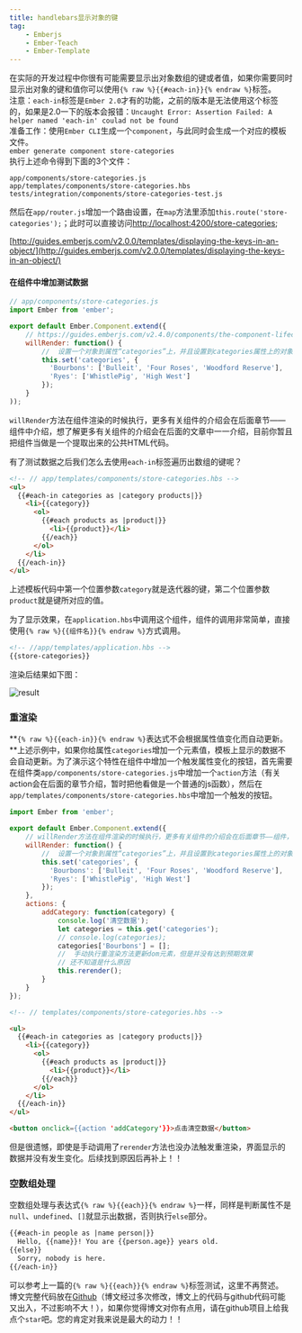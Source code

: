 ```yaml
---
title: handlebars显示对象的键
tag: 
	- Emberjs
	- Ember-Teach
	- Ember-Template
---
```


在实际的开发过程中你很有可能需要显示出对象数组的键或者值，如果你需要同时显示出对象的键和值你可以使用`{% raw %}{{#each-in}}{% endraw %}`标签。<br>
注意：`each-in`标签是`Ember 2.0`才有的功能，之前的版本是无法使用这个标签的，如果是2.0一下的版本会报错：`Uncaught Error: Assertion Failed: A helper named 'each-in' coulad not be found`<br>
准备工作：使用`Ember CLI`生成一个`component`，与此同时会生成一个对应的模板文件。<br>
`ember generate component store-categories`<br>
执行上述命令得到下面的3个文件：
```
app/components/store-categories.js
app/templates/components/store-categories.hbs
tests/integration/components/store-categories-test.js
```
然后在`app/router.js`增加一个路由设置，在`map`方法里添加`this.route('store-categories');`；此时可以直接访问[http://localhost:4200/store-categories](http://localhost:4200/store-categories);

[http://guides.emberjs.com/v2.0.0/templates/displaying-the-keys-in-an-object/](http://guides.emberjs.com/v2.0.0/templates/displaying-the-keys-in-an-object/)

#### 在组件中增加测试数据

```javascript
// app/components/store-categories.js
import Ember from 'ember';

export default Ember.Component.extend({
    // https://guides.emberjs.com/v2.4.0/components/the-component-lifecycle/
    willRender: function() {
        //  设置一个对象到属性“categories”上，并且设置到categories属性上的对象结构是：key为字符串，value为数组
        this.set('categories', {
          'Bourbons': ['Bulleit', 'Four Roses', 'Woodford Reserve'],
          'Ryes': ['WhistlePig', 'High West']
        });
    }
));
```

`willRender`方法在组件渲染的时候执行，更多有关组件的介绍会在后面章节——组件中介绍，想了解更多有关组件的介绍会在后面的文章中一一介绍，目前你暂且把组件当做是一个提取出来的公共HTML代码。

有了测试数据之后我们怎么去使用`each-in`标签遍历出数组的键呢？

```html
<!-- // app/templates/components/store-categories.hbs -->
<ul>
  {{#each-in categories as |category products|}}
    <li>{{category}}
      <ol>
        {{#each products as |product|}}
          <li>{{product}}</li>
        {{/each}}
      </ol>
    </li>
  {{/each-in}}
</ul>
```

上述模板代码中第一个位置参数`category`就是迭代器的键，第二个位置参数`product`就是键所对应的值。

为了显示效果，在`application.hbs`中调用这个组件，组件的调用非常简单，直接使用`{% raw %}{{组件名}}{% endraw %}`方式调用。

```html
<!-- //app/templates/application.hbs -->
{{store-categories}}
```

渲染后结果如下图：

![result](/content/images/2016/03/23.png)



### 重渲染

**`{% raw %}{{each-in}}{% endraw %}`表达式不会根据属性值变化而自动更新。**上述示例中，如果你给属性`categories`增加一个元素值，模板上显示的数据不会自动更新。为了演示这个特性在组件中增加一个触发属性变化的按钮，首先需要在组件类`app/components/store-categories.js`中增加一个`action`方法（有关action会在后面的章节介绍，暂时把他看做是一个普通的js函数），然后在`app/templates/components/store-categories.hbs`中增加一个触发的按钮。

```javascript
import Ember from 'ember';

export default Ember.Component.extend({
    // willRender方法在组件渲染的时候执行，更多有关组件的介绍会在后面章节——组件，中介绍
    willRender: function() {
        //  设置一个对象到属性“categories”上，并且设置到categories属性上的对象结构是：key为字符串，value为数组
        this.set('categories', {
          'Bourbons': ['Bulleit', 'Four Roses', 'Woodford Reserve'],
          'Ryes': ['WhistlePig', 'High West']
        });
    },
    actions: {
        addCategory: function(category) {
            console.log('清空数据');
            let categories = this.get('categories');
            // console.log(categories);
            categories['Bourbons'] = [];
            //  手动执行重渲染方法更新dom元素，但是并没有达到预期效果
            // 还不知道是什么原因
            this.rerender();
        }
    }
});
```

```html
<!-- // templates/components/store-categories.hbs -->

<ul>
  {{#each-in categories as |category products|}}
    <li>{{category}}
      <ol>
        {{#each products as |product|}}
          <li>{{product}}</li>
        {{/each}}
      </ol>
    </li>
  {{/each-in}}
</ul>

<button onclick={{action 'addCategory'}}>点击清空数据</button>
```

但是很遗憾，即使是手动调用了`rerender`方法也没办法触发重渲染，界面显示的数据并没有发生变化。后续找到原因后再补上！！

### 空数组处理

空数组处理与表达式`{% raw %}{{each}}{% endraw %}`一样，同样是判断属性不是`null`、`undefined`、`[]`就显示出数据，否则执行`else`部分。

```html
{{#each-in people as |name person|}}
  Hello, {{name}}! You are {{person.age}} years old.
{{else}}
  Sorry, nobody is here.
{{/each-in}}
```

可以参考上一篇的`{% raw %}{{each}}{% endraw %}`标签测试，这里不再赘述。
<br>
博文完整代码放在[Github](https://github.com/ubuntuvim/my_emberjs_code)（博文经过多次修改，博文上的代码与github代码可能又出入，不过影响不大！），如果你觉得博文对你有点用，请在github项目上给我点个`star`吧。您的肯定对我来说是最大的动力！！
